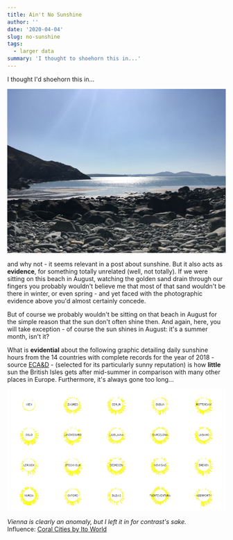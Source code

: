 ```yaml
---
title: Ain't No Sunshine
author: ''
date: '2020-04-04'
slug: no-sunshine
tags:
  - larger data
summary: 'I thought to shoehorn this in...'
---
```


I thought I'd shoehorn this in...

<img src="/assets/aint-no-sunshine/melgy.JPG"/>

and why not - it seems relevant in a post about sunshine. But it also acts as **evidence**, for something totally unrelated (well, not totally). If we were sitting on this beach in August, watching the golden sand drain through our fingers you probably wouldn't believe me that most of that sand wouldn't be there in winter, or even spring - and yet faced with the photographic evidence above you'd almost certainly concede.

But of course we probably wouldn't be sitting on that beach in August for the simple reason that the sun don't often shine then. And again, here, you will take exception - of course the sun shines in August: it's a summer month, isn't it?

What is **evidential** about the following graphic detailing daily sunshine hours from the 14 countries with complete records for the year of 2018 - source [ECA&D](https://www.ecad.eu/) - (selected for its particularly sunny reputation) is how **little** sun the British Isles gets after mid-summer in comparison with many other places in Europe. Furthermore, it's always gone too long...

<img src="/assets/aint-no-sunshine/shine.jpeg"/>

*Vienna is clearly an anomaly, but I left it in for contrast's sake.*  
Influence: [Coral Cities by Ito World](https://www.archdaily.com/908260/coral-cities-the-worlds-most-liveable-cities-visualized)